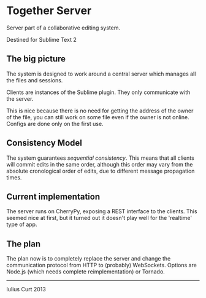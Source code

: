 Together Server
===============

Server part of a collaborative editing system.

Destined for Sublime Text 2


The big picture
---------------

The system is designed to work around a central server which manages all the
files and sessions.

Clients are instances of the Sublime plugin. They only communicate with the
server.

This is nice because there is no need for getting the address of the owner of
the file, you can still work on some file even if the owner is not online.
Configs are done only on the first use.


Consistency Model
-----------------

The system guarantees *sequential consistency*. This means that all clients
will commit edits in the same order, although this order may vary from the
absolute cronological order of edits, due to different message propagation
times.


Current implementation
----------------------

The server runs on CherryPy, exposing a REST interface to the clients. This
seemed nice at first, but it turned out it doesn't play well for the 'realtime'
type of app.


The plan
--------

The plan now is to completely replace the server and change the communication
protocol from HTTP to (probably) WebSockets. Options are Node.js (which needs
complete reimplementation) or Tornado.


---

Iulius Curt 2013
